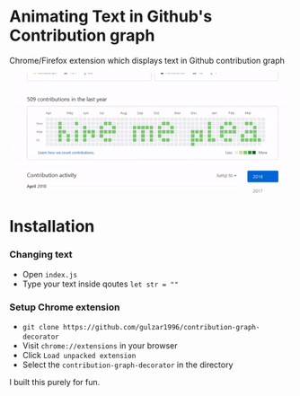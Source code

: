 # Animating Text in Github's Contribution graph
Chrome/Firefox extension which displays text in Github contribution graph

![Image](/screenshots/demo1.gif)

Installation
===============

### Changing text
  
 - Open `index.js`
 - Type your text inside qoutes `let str = ""`

### Setup Chrome extension

 - `git clone https://github.com/gulzar1996/contribution-graph-decorator`
 - Visit `chrome://extensions` in your browser
 - Click `Load unpacked extension`
 - Select the `contribution-graph-decorator` in the directory

I built this purely for fun.
